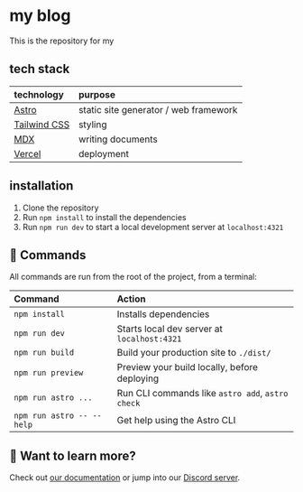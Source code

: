 # my blog

This is the repository for my 

## tech stack

| technology | purpose |
| :--- | :--- |
| [Astro](https://astro.build/) | static site generator / web framework |
| [Tailwind CSS](https://tailwindcss.com/) | styling |
| [MDX](https://mdxjs.com/) | writing documents |
| [Vercel](https://vercel.com/) | deployment |

## installation

1. Clone the repository
2. Run `npm install` to install the dependencies
3. Run `npm run dev` to start a local development server at `localhost:4321`

## 🧞 Commands

All commands are run from the root of the project, from a terminal:

| Command                   | Action                                           |
| :------------------------ | :----------------------------------------------- |
| `npm install`             | Installs dependencies                            |
| `npm run dev`             | Starts local dev server at `localhost:4321`      |
| `npm run build`           | Build your production site to `./dist/`          |
| `npm run preview`         | Preview your build locally, before deploying     |
| `npm run astro ...`       | Run CLI commands like `astro add`, `astro check` |
| `npm run astro -- --help` | Get help using the Astro CLI                     |

## 👀 Want to learn more?

Check out [our documentation](https://docs.astro.build) or jump into our [Discord server](https://astro.build/chat).
